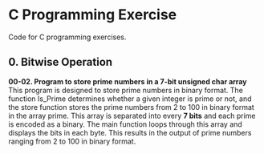 # C Programming Exercise
Code for C programming exercises.

## 0. Bitwise Operation
**00-02. Program to store prime numbers in a 7-bit unsigned char array**  
This program is designed to store prime numbers in binary format. The function Is_Prime determines whether a given integer is prime or not, and the store function stores the prime numbers from 2 to 100 in binary format in the array prime. This array is separated into every **7 bits** and each prime is encoded as a binary. The main function loops through this array and displays the bits in each byte. This results in the output of prime numbers ranging from 2 to 100 in binary format.
